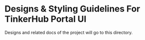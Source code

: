 # Designs & Styling Guidelines For TinkerHub Portal UI

Designs and related docs of the project will go to this directory.
